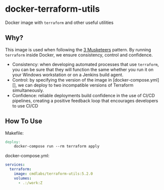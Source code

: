 # docker-terraform-utils

Docker image with `terraform` and other useful utilities

## Why?

This image is used when following the [3 Musketeers] pattern. By running `terraform` inside Docker, we ensure consistency, control and confidence.

  * Consistency: when developing automated processes that use `terraform`, you can be sure that they will function the same whether you run it on your Windows workstation or on a Jenkins build agent.
  * Control: by specifying the version of the image in [docker-compose.yml][], we can deploy to two incompatible versions of Terraform simultaneously.
  * Confidence: reliable deployments build confidence in the use of CI/CD pipelines, creating a positive feedback loop that encourages developers to use CI/CD

[3 Musketeers]: https://3musketeers.io/


## How To Use

Makefile:
```Makefile
deploy:
	docker-compose run --rm terraform apply
```

docker-compose.yml:
```yaml
services:
  terraform:
    image: cmdlabs/terraform-utils:5.2.0
    volumes:
      - .:/work:Z
```
